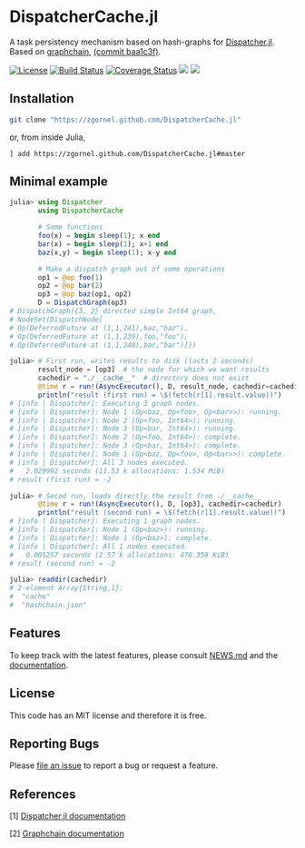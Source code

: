 # DispatcherCache.jl

A task persistency mechanism based on hash-graphs for [Dispatcher.jl](https://github.com/invenia/Dispatcher.jl). Based on [graphchain](https://github.com/radix-ai/graphchain), [(commit baa1c3f)](https://github.com/radix-ai/graphchain/tree/baa1c3fa94da86bd6e495c64fe63c12b36d50a1a).

[![License](http://img.shields.io/badge/license-MIT-brightgreen.svg?style=flat)](LICENSE.md)
[![Build Status](https://travis-ci.org/zgornel/DispatcherCache.jl.svg?branch=master)](https://travis-ci.org/zgornel/DispatcherCache.jl)
[![Coverage Status](https://coveralls.io/repos/github/zgornel/DispatcherCache.jl/badge.svg?branch=master)](https://coveralls.io/github/zgornel/DispatcherCache.jl?branch=master)
[![](https://img.shields.io/badge/docs-stable-blue.svg)](https://zgornel.github.io/DispatcherCache.jl/stable)
[![](https://img.shields.io/badge/docs-dev-blue.svg)](https://zgornel.github.io/DispatcherCache.jl/dev)


## Installation
```bash
git clone "https://zgornel.github.com/DispatcherCache.jl"
```
or, from inside Julia,
```
] add https://zgornel.github.com/DispatcherCache.jl#master
```


## Minimal example
```julia
julia> using Dispatcher
       using DispatcherCache

       # Some functions
       foo(x) = begin sleep(1); x end
       bar(x) = begin sleep(1); x+1 end
       baz(x,y) = begin sleep(1); x-y end

       # Make a dispatch graph out of some operations
       op1 = @op foo(1)
       op2 = @op bar(2)
       op3 = @op baz(op1, op2)
       D = DispatchGraph(op3)
# DispatchGraph({3, 2} directed simple Int64 graph,
# NodeSet(DispatchNode[
# Op(DeferredFuture at (1,1,241),baz,"baz"),
# Op(DeferredFuture at (1,1,239),foo,"foo"),
# Op(DeferredFuture at (1,1,240),bar,"bar")]))

julia> # First run, writes results to disk (lasts 2 seconds)
       result_node = [op3]  # the node for which we want results
       cachedir = "./__cache__"  # directory does not exist
       @time r = run!(AsyncExecutor(), D, result_node, cachedir=cachedir)
       println("result (first run) = \$(fetch(r[1].result.value))")
# [info | Dispatcher]: Executing 3 graph nodes.
# [info | Dispatcher]: Node 1 (Op<baz, Op<foo>, Op<bar>>): running.
# [info | Dispatcher]: Node 2 (Op<foo, Int64>): running.
# [info | Dispatcher]: Node 3 (Op<bar, Int64>): running.
# [info | Dispatcher]: Node 2 (Op<foo, Int64>): complete.
# [info | Dispatcher]: Node 3 (Op<bar, Int64>): complete.
# [info | Dispatcher]: Node 1 (Op<baz, Op<foo>, Op<bar>>): complete.
# [info | Dispatcher]: All 3 nodes executed.
#   2.029992 seconds (11.53 k allocations: 1.534 MiB)
# result (first run) = -2

julia> # Secod run, loads directly the result from ./__cache__
       @time r = run!(AsyncExecutor(), D, [op3], cachedir=cachedir)
       println("result (second run) = \$(fetch(r[1].result.value))")
# [info | Dispatcher]: Executing 1 graph nodes.
# [info | Dispatcher]: Node 1 (Op<baz>): running.
# [info | Dispatcher]: Node 1 (Op<baz>): complete.
# [info | Dispatcher]: All 1 nodes executed.
#   0.005257 seconds (2.57 k allocations: 478.359 KiB)
# result (second run) = -2

julia> readdir(cachedir)
# 2-element Array{String,1}:
#  "cache"
#  "hashchain.json"
```


## Features
To keep track with the latest features, please consult [NEWS.md](https://github.com/zgornel/DispatcherCache.jl/blob/master/NEWS.md) and the [documentation](https://zgornel.github.io/DispatcherCache.jl/dev).


## License

This code has an MIT license and therefore it is free.


## Reporting Bugs

Please [file an issue](https://github.com/zgornel/DispatcherCache.jl/issues/new) to report a bug or request a feature.


## References

[1] [Dispatcher.jl documentation](https://invenia.github.io/Dispatcher.jl/stable/)

[2] [Graphchain documentation](https://graphchain.readthedocs.io/en/latest/)
